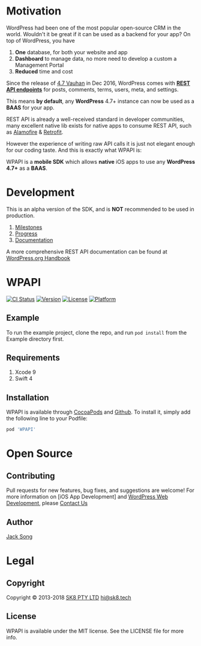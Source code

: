 # Motivation

WordPress had been one of the most popular open-source CRM in the world. Wouldn't it be great if it can be used as a backend for your app? On top of WordPress, you have

1. **One** database, for both your website and app
1. **Dashboard** to manage data, no more need to develop a custom a Management Portal
1. **Reduced** time and cost

Since the release of [4.7 Vauhan](https://wordpress.org/news/2016/12/vaughan/) in Dec 2016, WordPress comes with **[REST API endpoints](https://developer.wordpress.org/rest-api/reference/)** for posts, comments, terms, users, meta, and settings.

This means **by default**, any **WordPress** 4.7+ instance can now be used as a **BAAS** for your app.

REST API is already a well-received standard in developer communities, many excellent native lib exists for native apps to consume REST API, such as [Alamofire](https://github.com/Alamofire/Alamofire) & [Retrofit](https://github.com/square/retrofit). 

However the experience of writing raw API calls it is just not elegant enough for our coding taste. And this is exactly what WPAPI is:

WPAPI is a **mobile SDK** which allows **native** iOS apps to use any **WordPress 4.7+** as a **BAAS**.

# Development

This is an alpha version of the SDK, and is **NOT** recommended to be used in production.

1. [Milestones](docs/milestones.md)
1. [Progress](docs/progress.md)
1. [Documentation](docs/README.md)

A more comprehensive REST API documentation can be found at [WordPress.org Handbook](https://developer.wordpress.org/rest-api/)

# WPAPI

[![CI Status](http://img.shields.io/travis/SK8-PTY-LTD/WPAPI.svg?style=flat)](https://travis-ci.org/133342301@163.com/WPAPI)
[![Version](https://img.shields.io/cocoapods/v/WPAPI.svg?style=flat)](http://cocoapods.org/pods/WPAPI)
[![License](https://img.shields.io/cocoapods/l/WPAPI.svg?style=flat)](http://cocoapods.org/pods/WPAPI)
[![Platform](https://img.shields.io/cocoapods/p/WPAPI.svg?style=flat)](http://cocoapods.org/pods/WPAPI)

## Example

To run the example project, clone the repo, and run `pod install` from the Example directory first.

## Requirements

1. Xcode 9
2. Swift 4

## Installation

WPAPI is available through [CocoaPods](http://cocoapods.org) and [Github](https://github.com/SK8-PTY-LTD/WPAPI_iOS). To install
it, simply add the following line to your Podfile:

```ruby
pod 'WPAPI'
```

# Open Source

## Contributing

Pull requests for new features, bug fixes, and suggestions are welcome!
For more information on [iOS App Development] and [WordPress Web Development](https://sk8.tech/services/web-design), please [Contact Us](https://sk8.tech/contact-us)

## Author

[Jack Song](https://github.com/jacktator)

# Legal

## Copyright

Copyright © 2013-2018 [SK8 PTY LTD](https://sk8.tech)
hi@sk8.tech

## License

WPAPI is available under the MIT license. See the LICENSE file for more info.
